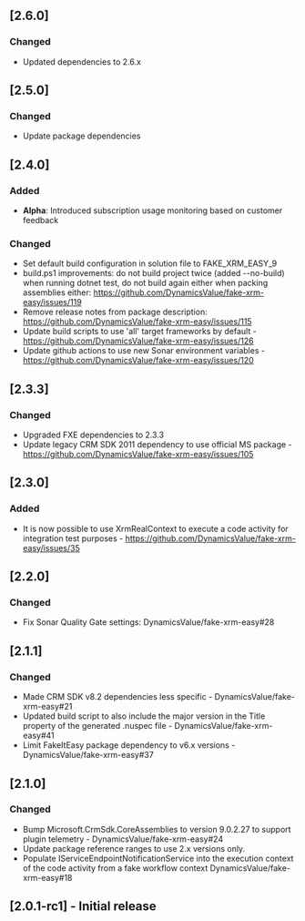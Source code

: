 ## [2.6.0]

### Changed

- Updated dependencies to 2.6.x

## [2.5.0]

### Changed

- Update package dependencies

## [2.4.0]

### Added

- **Alpha**: Introduced subscription usage monitoring based on customer feedback

### Changed

- Set default build configuration in solution file to FAKE_XRM_EASY_9
- build.ps1 improvements: do not build project twice (added --no-build) when running dotnet test, do not build again either when packing assemblies either: https://github.com/DynamicsValue/fake-xrm-easy/issues/119
- Remove release notes from package description: https://github.com/DynamicsValue/fake-xrm-easy/issues/115
- Update build scripts to use 'all' target frameworks by default - https://github.com/DynamicsValue/fake-xrm-easy/issues/126
- Update github actions to use new Sonar environment variables - https://github.com/DynamicsValue/fake-xrm-easy/issues/120

## [2.3.3]

### Changed

- Upgraded FXE dependencies to 2.3.3
- Update legacy CRM SDK 2011 dependency to use official MS package - https://github.com/DynamicsValue/fake-xrm-easy/issues/105


## [2.3.0]

### Added

- It is now possible to use XrmRealContext to execute a code activity for integration test purposes - https://github.com/DynamicsValue/fake-xrm-easy/issues/35

## [2.2.0]

### Changed

- Fix Sonar Quality Gate settings: DynamicsValue/fake-xrm-easy#28

## [2.1.1]

### Changed

- Made CRM SDK v8.2 dependencies less specific - DynamicsValue/fake-xrm-easy#21
- Updated build script to also include the major version in the Title property of the generated .nuspec file - DynamicsValue/fake-xrm-easy#41
- Limit FakeItEasy package dependency to v6.x versions - DynamicsValue/fake-xrm-easy#37

## [2.1.0]

### Changed

- Bump Microsoft.CrmSdk.CoreAssemblies to version 9.0.2.27 to support plugin telemetry - DynamicsValue/fake-xrm-easy#24
- Update package reference ranges to use 2.x versions only.
- Populate IServiceEndpointNotificationService into the execution context of the code activity from a fake workflow context DynamicsValue/fake-xrm-easy#18

## [2.0.1-rc1] - Initial release